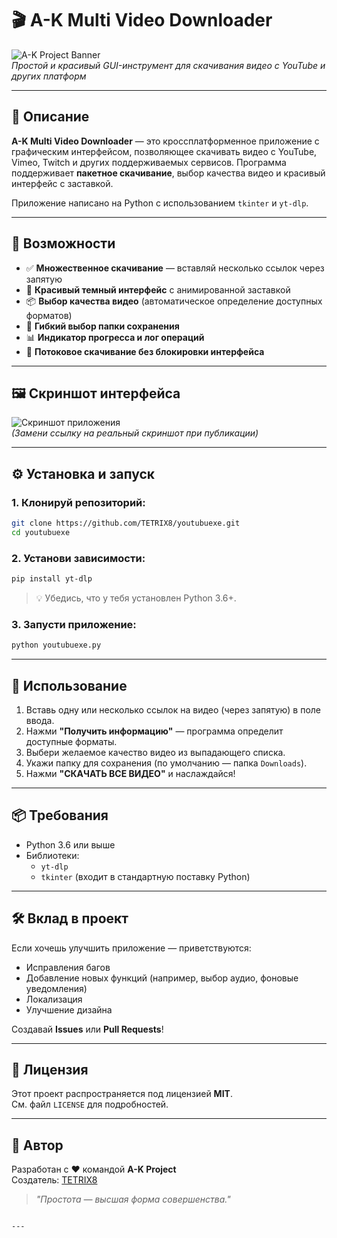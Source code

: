 
# 🎬 A-K Multi Video Downloader

![A-K Project Banner](https://via.placeholder.com/800x300/1a1a2e/00d4ff?text=A-K+Multi+Video+Downloader)  
*Простой и красивый GUI-инструмент для скачивания видео с YouTube и других платформ*

---

## 🌟 Описание

**A-K Multi Video Downloader** — это кроссплатформенное приложение с графическим интерфейсом, позволяющее скачивать видео с YouTube, Vimeo, Twitch и других поддерживаемых сервисов. Программа поддерживает **пакетное скачивание**, выбор качества видео и красивый интерфейс с заставкой.

Приложение написано на Python с использованием `tkinter` и `yt-dlp`.

---

## 🔧 Возможности

- ✅ **Множественное скачивание** — вставляй несколько ссылок через запятую
- 🎨 **Красивый темный интерфейс** с анимированной заставкой
- 📦 **Выбор качества видео** (автоматическое определение доступных форматов)
- 📁 **Гибкий выбор папки сохранения**
- 📊 **Индикатор прогресса и лог операций**
- 🚀 **Потоковое скачивание без блокировки интерфейса**

---

## 🖼️ Скриншот интерфейса

![Скриншот приложения](https://via.placeholder.com/750x600/16213e/00d4ff?text=GUI+Screenshot+Here)  
*(Замени ссылку на реальный скриншот при публикации)*

---

## ⚙️ Установка и запуск

### 1. Клонируй репозиторий:
```bash
git clone https://github.com/TETRIX8/youtubuexe.git
cd youtubuexe
```

### 2. Установи зависимости:
```bash
pip install yt-dlp
```

> 💡 Убедись, что у тебя установлен Python 3.6+.

### 3. Запусти приложение:
```bash
python youtubuexe.py
```

---

## 📎 Использование

1. Вставь одну или несколько ссылок на видео (через запятую) в поле ввода.
2. Нажми **"Получить информацию"** — программа определит доступные форматы.
3. Выбери желаемое качество видео из выпадающего списка.
4. Укажи папку для сохранения (по умолчанию — папка `Downloads`).
5. Нажми **"СКАЧАТЬ ВСЕ ВИДЕО"** и наслаждайся!

---

## 📦 Требования

- Python 3.6 или выше
- Библиотеки:
  - `yt-dlp`
  - `tkinter` (входит в стандартную поставку Python)

---

## 🛠️ Вклад в проект

Если хочешь улучшить приложение — приветствуются:
- Исправления багов
- Добавление новых функций (например, выбор аудио, фоновые уведомления)
- Локализация
- Улучшение дизайна

Создавай **Issues** или **Pull Requests**!

---

## 📄 Лицензия

Этот проект распространяется под лицензией **MIT**.  
См. файл `LICENSE` для подробностей.

---

## 💙 Автор

Разработан с ❤️ командой **A-K Project**  
Создатель: [TETRIX8](https://github.com/TETRIX8)

> *"Простота — высшая форма совершенства."*
```

---
